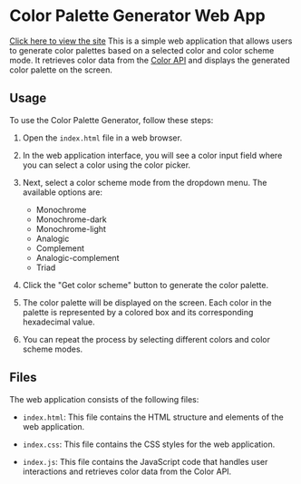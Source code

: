 # Color Palette Generator Web App

[Click here to view the site](https://samads-color-pallete.netlify.app)
This is a simple web application that allows users to generate color palettes based on a selected color and color scheme mode. It retrieves color data from the [Color API](https://www.thecolorapi.com/) and displays the generated color palette on the screen.

## Usage

To use the Color Palette Generator, follow these steps:

1. Open the `index.html` file in a web browser.

2. In the web application interface, you will see a color input field where you can select a color using the color picker.

3. Next, select a color scheme mode from the dropdown menu. The available options are:
   - Monochrome
   - Monochrome-dark
   - Monochrome-light
   - Analogic
   - Complement
   - Analogic-complement
   - Triad

4. Click the "Get color scheme" button to generate the color palette.

5. The color palette will be displayed on the screen. Each color in the palette is represented by a colored box and its corresponding hexadecimal value.

6. You can repeat the process by selecting different colors and color scheme modes.

## Files

The web application consists of the following files:

- `index.html`: This file contains the HTML structure and elements of the web application.

- `index.css`: This file contains the CSS styles for the web application.

- `index.js`: This file contains the JavaScript code that handles user interactions and retrieves color data from the Color API.

